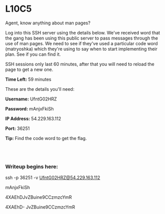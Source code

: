 # L10C5

Agent, know anything about man pages?

Log into this SSH server using the details below. We've received word that the gang has been using this public server to pass messages through the use of man pages. We need to see if they've used a particular code word (matryoshka) which they're using to say when to start implementing their plan. See if you can find it.

SSH sessions only last 60 minutes, after that you will need to reload the page to get a new one.

**Time Left:** 59 minutes

These are the details you'll need:

**Username:** UfntG02HRZ

**Password:** mAnjxFkiSh

**IP Address:** 54.229.163.112

**Port:** 36251

**Tip:** Find the code word to get the flag.


</br></br>
### Writeup begins here:

ssh -p 36251 -v UfntG02HRZ@54.229.163.112

mAnjxFkiSh

4XAEhDJvZBuine9CCzmzcYmR

4XAEhD-
JvZBuine9CCzmzcYmR
